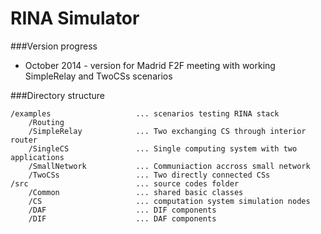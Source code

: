 RINA Simulator
====

###Version progress

* October 2014 - version for Madrid F2F meeting with working SimpleRelay and TwoCSs scenarios

###Directory structure


	/examples					... scenarios testing RINA stack
		/Routing
		/SimpleRelay			... Two exchanging CS through interior router 
		/SingleCS				... Single computing system with two applications
		/SmallNetwork			... Communiaction accross small network
		/TwoCSs					... Two directly connected CSs
	/src						... source codes folder
		/Common					... shared basic classes
		/CS						... computation system simulation nodes
		/DAF					... DIF components
		/DIF 					... DAF components
	
